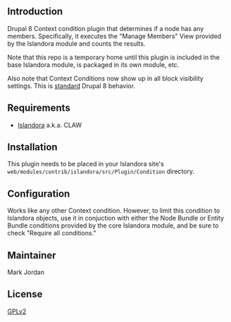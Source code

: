## Introduction

Drupal 8 Context condition plugin that determines if a node has any members. Specifically, it executes the "Manage Members" View provided by the Islandora module and counts the results.

Note that this repo is a temporary home until this plugin is included in the base Islandora module, is packaged in its own module, etc. 

Also note that Context Conditions now show up in all block visibility settings. This is [standard](https://www.drupal.org/node/2287827) Drupal 8 behavior.

## Requirements

* [Islandora](https://github.com/Islandora-CLAW/islandora) a.k.a. CLAW

## Installation

This plugin needs to be placed in your Islandora site's `web/modules/contrib/islandora/src/Plugin/Condition` directory.

## Configuration

Works like any other Context condition. However, to limit this condition to Islandora objects, use it in conjuction with either the Node Bundle or Entity Bundle conditions provided by the core Islandora module, and be sure to check "Require all conditions."

## Maintainer

Mark Jordan

## License

[GPLv2](http://www.gnu.org/licenses/gpl-2.0.txt)
